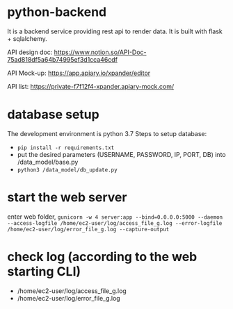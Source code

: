 # python-backend
It is a backend service providing rest api to render data. It is built with flask + sqlalchemy.

API design doc: https://www.notion.so/API-Doc-75ad818df5a64b74995ef3d1cca46cdf

API Mock-up: https://app.apiary.io/xpander/editor

API list: https://private-f7f12f4-xpander.apiary-mock.com/

# database setup
The development environment is python 3.7
Steps to setup database:
- ```pip install -r requirements.txt```
- put the desired parameters (USERNAME, PASSWORD, IP, PORT, DB) into /data_model/base.py
- ```python3 /data_model/db_update.py```

# start the web server
enter web folder, ```gunicorn -w 4 server:app --bind=0.0.0.0:5000 --daemon --access-logfile /home/ec2-user/log/access_file_g.log --error-logfile /home/ec2-user/log/error_file_g.log --capture-output```

# check log (according to the web starting CLI)
- /home/ec2-user/log/access_file_g.log    
- /home/ec2-user/log/error_file_g.log
